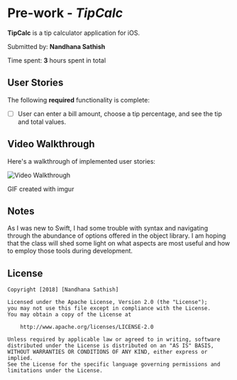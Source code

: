 # Pre-work - *TipCalc*

**TipCalc** is a tip calculator application for iOS.

Submitted by: **Nandhana Sathish**

Time spent: **3** hours spent in total

## User Stories

The following **required** functionality is complete:

* [ ] User can enter a bill amount, choose a tip percentage, and see the tip and total values.

## Video Walkthrough 

Here's a walkthrough of implemented user stories:

<img src='https://imgur.com/VUxrvgG.gif' title='Video Walkthrough' width='' alt='Video Walkthrough' />

GIF created with imgur

## Notes

As I was new to Swift, I had some trouble with syntax and navigating through the abundance of options offered in the object library. I am hoping that the class will shed some light on what aspects are most useful and how to employ those tools during development. 

## License

    Copyright [2018] [Nandhana Sathish]

    Licensed under the Apache License, Version 2.0 (the "License");
    you may not use this file except in compliance with the License.
    You may obtain a copy of the License at

        http://www.apache.org/licenses/LICENSE-2.0

    Unless required by applicable law or agreed to in writing, software
    distributed under the License is distributed on an "AS IS" BASIS,
    WITHOUT WARRANTIES OR CONDITIONS OF ANY KIND, either express or implied.
    See the License for the specific language governing permissions and
    limitations under the License.
